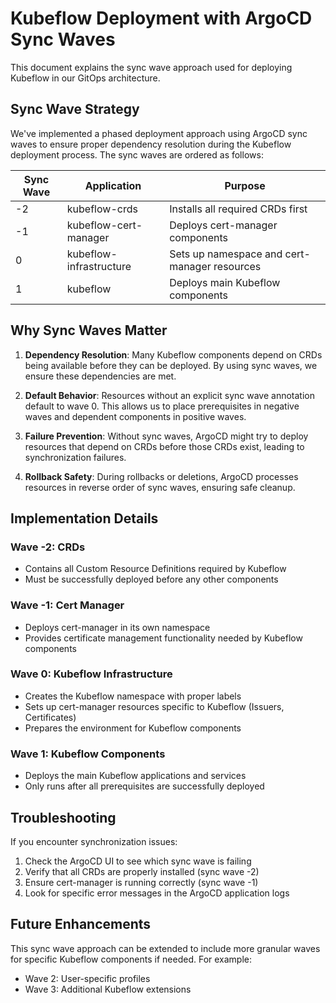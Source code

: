 # Kubeflow Deployment with ArgoCD Sync Waves

This document explains the sync wave approach used for deploying Kubeflow in our GitOps architecture.

## Sync Wave Strategy

We've implemented a phased deployment approach using ArgoCD sync waves to ensure proper dependency resolution during the Kubeflow deployment process. The sync waves are ordered as follows:

| Sync Wave | Application | Purpose |
|-----------|-------------|---------|
| -2 | kubeflow-crds | Installs all required CRDs first |
| -1 | kubeflow-cert-manager | Deploys cert-manager components |
| 0 | kubeflow-infrastructure | Sets up namespace and cert-manager resources |
| 1 | kubeflow | Deploys main Kubeflow components |

## Why Sync Waves Matter

1. **Dependency Resolution**: Many Kubeflow components depend on CRDs being available before they can be deployed. By using sync waves, we ensure these dependencies are met.

2. **Default Behavior**: Resources without an explicit sync wave annotation default to wave 0. This allows us to place prerequisites in negative waves and dependent components in positive waves.

3. **Failure Prevention**: Without sync waves, ArgoCD might try to deploy resources that depend on CRDs before those CRDs exist, leading to synchronization failures.

4. **Rollback Safety**: During rollbacks or deletions, ArgoCD processes resources in reverse order of sync waves, ensuring safe cleanup.

## Implementation Details

### Wave -2: CRDs
- Contains all Custom Resource Definitions required by Kubeflow
- Must be successfully deployed before any other components

### Wave -1: Cert Manager
- Deploys cert-manager in its own namespace
- Provides certificate management functionality needed by Kubeflow components

### Wave 0: Kubeflow Infrastructure
- Creates the Kubeflow namespace with proper labels
- Sets up cert-manager resources specific to Kubeflow (Issuers, Certificates)
- Prepares the environment for Kubeflow components

### Wave 1: Kubeflow Components
- Deploys the main Kubeflow applications and services
- Only runs after all prerequisites are successfully deployed

## Troubleshooting

If you encounter synchronization issues:

1. Check the ArgoCD UI to see which sync wave is failing
2. Verify that all CRDs are properly installed (sync wave -2)
3. Ensure cert-manager is running correctly (sync wave -1)
4. Look for specific error messages in the ArgoCD application logs

## Future Enhancements

This sync wave approach can be extended to include more granular waves for specific Kubeflow components if needed. For example:

- Wave 2: User-specific profiles
- Wave 3: Additional Kubeflow extensions
